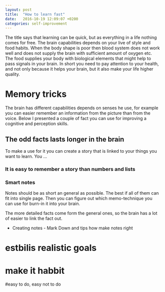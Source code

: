 ```yaml
---
layout: post
title:  "How to learn fast"
date:   2016-10-19 12:09:07 +0200
categories: self-improvement
---
```


The title says that learning can be quick, but as everything in a life nothing comes for free.
The brain capabilities depends on your live of style and food habits.
When the body shape is poor then blood system does not work well and does not supply the brain with
sufficient amount of oxygen etc. The food supplies your body with biological elements that might help
to pass signals in your brain. In short you need to pay attention to your health, and not only because it
helps your brain, but it also make your life higher quality.

# Memory tricks

The brain has different capabilities depends on senses he use, for example you can easier remember an information from
the picture than from the voice. Below I presented a couple of fact you can use for improving a cognitive and perception skills.

## The odd facts lasts longer in the brain 

To make a use for it you can create a story that is linked to your things you want to learn. You ... 


### It is easy to remember a story than numbers and lists

### Smart notes

Notes should be as short an general as possible. The best if all of them can fit into single page.
Then you can figure out  which memo-technique you can use for burn-in it into your brain.

The more detailed facts come form the general ones, so the brain has a lot of easier to link the fact out.    

* Creating notes - Mark Down and tips how make notes right

# estbilis realistic goals

# make it habbit

#easy to do, easy not to do
